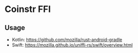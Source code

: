 # Coinstr FFI

## Usage

- Kotlin: https://github.com/mozilla/rust-android-gradle
- Swift: https://mozilla.github.io/uniffi-rs/swift/overview.html